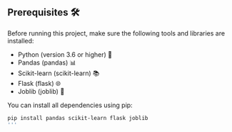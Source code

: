 ## Prerequisites 🛠️  
Before running this project, make sure the following tools and libraries are installed:

- Python (version 3.6 or higher) 🐍  
- Pandas (pandas) 📊  
- Scikit-learn (scikit-learn) 📚  
- Flask (flask) 🌐  
- Joblib (joblib) 💾  

You can install all dependencies using pip:
```bash
pip install pandas scikit-learn flask joblib
'''
